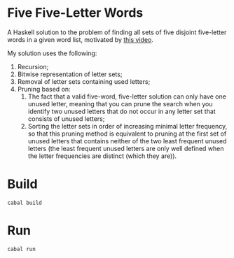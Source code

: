 # Five Five-Letter Words

A Haskell solution to the problem of finding all sets of five disjoint five-letter words in a given word list, motivated by [this video](https://www.youtube.com/watch?v=c33AZBnRHks).

My solution uses the following:

1. Recursion;
1. Bitwise representation of letter sets;
1. Removal of letter sets containing used letters;
1. Pruning based on:
    1. The fact that a valid five-word, five-letter solution can only have one unused letter, meaning that you can prune the search when you identify two unused letters that do not occur in any letter set that consists of unused letters;
    1. Sorting the letter sets in order of increasing minimal letter frequency, so that this pruning method is equivalent to pruning at the first set of unused letters that contains neither of the two least frequent unused letters (the least frequent unused letters are only well defined when the letter frequencies are distinct (which they are)).

# Build

```
cabal build
```

# Run

```
cabal run
```
